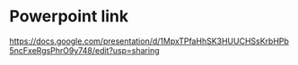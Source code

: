 # Powerpoint link

https://docs.google.com/presentation/d/1MpxTPfaHhSK3HUUCHSsKrbHPb5ncFxeRgsPhrO9y748/edit?usp=sharing